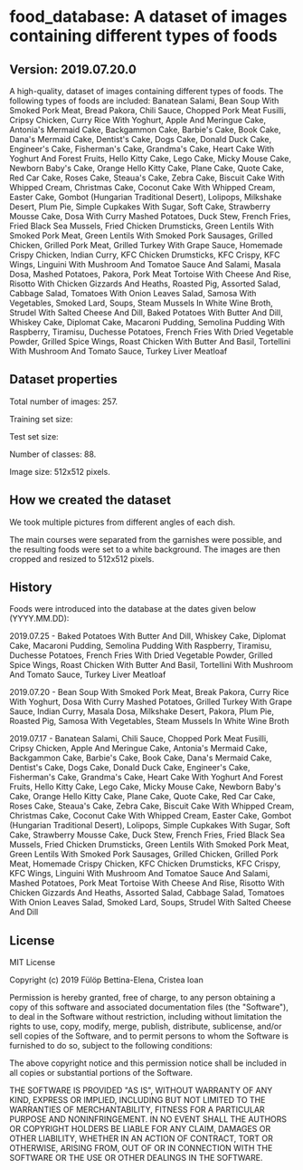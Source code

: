 # food_database: A dataset of images containing different types of foods

## Version: 2019.07.20.0
A high-quality, dataset of images containing different types of foods. The following types of foods are included: Banatean Salami, Bean Soup With Smoked Pork Meat, Bread Pakora, Chili Sauce, Chopped Pork Meat Fusilli, Cripsy Chicken, Curry Rice With Yoghurt, Apple And Meringue Cake, Antonia's Mermaid Cake, Backgammon Cake, Barbie's Cake, Book Cake, Dana's Mermaid Cake, Dentist's Cake, Dogs Cake, Donald Duck Cake, Engineer's Cake, Fisherman's Cake, Grandma's Cake, Heart Cake With Yoghurt And Forest Fruits, Hello Kitty Cake, Lego Cake, Micky Mouse Cake, Newborn Baby's Cake, Orange Hello Kitty Cake, Plane Cake, Quote Cake, Red Car Cake, Roses Cake, Steaua's Cake, Zebra Cake, Biscuit Cake With Whipped Cream, Christmas Cake, Coconut Cake With Whipped Cream, Easter Cake, Gombot (Hungarian Traditional Desert), Lolipops, Milkshake Desert, Plum Pie, Simple Cupkakes With Sugar, Soft Cake, Strawberry Mousse Cake, Dosa With Curry Mashed Potatoes, Duck Stew, French Fries, Fried Black Sea Mussels, Fried Chicken Drumsticks, Green Lentils With Smoked Pork Meat, Green Lentils With Smoked Pork Sausages, Grilled Chicken, Grilled Pork Meat, Grilled Turkey With Grape Sauce, Homemade Crispy Chicken, Indian Curry, KFC Chicken Drumsticks, KFC Crispy, KFC Wings, Linguini With Mushroom And Tomatoe Sauce And Salami, Masala Dosa, Mashed Potatoes, Pakora, Pork Meat Tortoise With Cheese And Rise, Risotto With Chicken Gizzards And Heaths, Roasted Pig, Assorted Salad, Cabbage Salad, Tomatoes With Onion Leaves Salad, Samosa With Vegetables, Smoked Lard, Soups, Steam Mussels In White Wine Broth, Strudel With Salted Cheese And Dill, Baked Potatoes With Butter And Dill, Whiskey Cake, Diplomat Cake, Macaroni Pudding, Semolina Pudding With Raspberry, Tiramisu, Duchesse Potatoes, French Fries With Dried Vegetable Powder, Grilled Spice Wings, Roast Chicken With Butter And Basil, Tortellini With Mushroom And Tomato Sauce, Turkey Liver Meatloaf

## Dataset properties
Total number of images: 257.

Training set size: 

Test set size: 

Number of classes: 88.

Image size: 512x512 pixels.

## How we created the dataset
We took multiple pictures from different angles of each dish.

The main courses were separated from the garnishes were possible, and the resulting foods were set to a white background. The images are then cropped and resized to 512x512 pixels.

## History
Foods were introduced into the database at the dates given below (YYYY.MM.DD):

2019.07.25 - Baked Potatoes With Butter And Dill, Whiskey Cake, Diplomat Cake, Macaroni Pudding, Semolina Pudding With Raspberry, Tiramisu, Duchesse Potatoes, French Fries With Dried Vegetable Powder, Grilled Spice Wings, Roast Chicken With Butter And Basil, Tortellini With Mushroom And Tomato Sauce, Turkey Liver Meatloaf

2019.07.20 - Bean Soup With Smoked Pork Meat, Break Pakora, Curry Rice With Yoghurt, Dosa With Curry Mashed Potatoes, Grilled Turkey With Grape Sauce, Indian Curry, Masala Dosa, Milkshake Desert, Pakora, Plum Pie, Roasted Pig, Samosa With Vegetables, Steam Mussels In White Wine Broth

2019.07.17 - Banatean Salami, Chili Sauce, Chopped Pork Meat Fusilli, Cripsy Chicken, Apple And Meringue Cake, Antonia's Mermaid Cake, Backgammon Cake, Barbie's Cake, Book Cake, Dana's Mermaid Cake, Dentist's Cake, Dogs Cake, Donald Duck Cake, Engineer's Cake, Fisherman's Cake, Grandma's Cake, Heart Cake With Yoghurt And Forest Fruits, Hello Kitty Cake, Lego Cake, Micky Mouse Cake, Newborn Baby's Cake, Orange Hello Kitty Cake, Plane Cake, Quote Cake, Red Car Cake, Roses Cake, Steaua's Cake, Zebra Cake, Biscuit Cake With Whipped Cream, Christmas Cake, Coconut Cake With Whipped Cream, Easter Cake, Gombot (Hungarian Traditional Desert), Lolipops, Simple Cupkakes With Sugar, Soft Cake, Strawberry Mousse Cake, Duck Stew, French Fries, Fried Black Sea Mussels, Fried Chicken Drumsticks, Green Lentils With Smoked Pork Meat, Green Lentils With Smoked Pork Sausages, Grilled Chicken, Grilled Pork Meat, Homemade Crispy Chicken, KFC Chicken Drumsticks, KFC Crispy, KFC Wings, Linguini With Mushroom And Tomatoe Sauce And Salami, Mashed Potatoes, Pork Meat Tortoise With Cheese And Rise, Risotto With Chicken Gizzards And Heaths, Assorted Salad, Cabbage Salad, Tomatoes With Onion Leaves Salad, Smoked Lard, Soups, Strudel With Salted Cheese And Dill

## License
MIT License

Copyright (c) 2019 Fülöp Bettina-Elena, Cristea Ioan

Permission is hereby granted, free of charge, to any person obtaining a copy
of this software and associated documentation files (the "Software"), to deal
in the Software without restriction, including without limitation the rights
to use, copy, modify, merge, publish, distribute, sublicense, and/or sell
copies of the Software, and to permit persons to whom the Software is
furnished to do so, subject to the following conditions:

The above copyright notice and this permission notice shall be included in all
copies or substantial portions of the Software.

THE SOFTWARE IS PROVIDED "AS IS", WITHOUT WARRANTY OF ANY KIND, EXPRESS OR
IMPLIED, INCLUDING BUT NOT LIMITED TO THE WARRANTIES OF MERCHANTABILITY,
FITNESS FOR A PARTICULAR PURPOSE AND NONINFRINGEMENT. IN NO EVENT SHALL THE
AUTHORS OR COPYRIGHT HOLDERS BE LIABLE FOR ANY CLAIM, DAMAGES OR OTHER
LIABILITY, WHETHER IN AN ACTION OF CONTRACT, TORT OR OTHERWISE, ARISING FROM,
OUT OF OR IN CONNECTION WITH THE SOFTWARE OR THE USE OR OTHER DEALINGS IN THE
SOFTWARE.